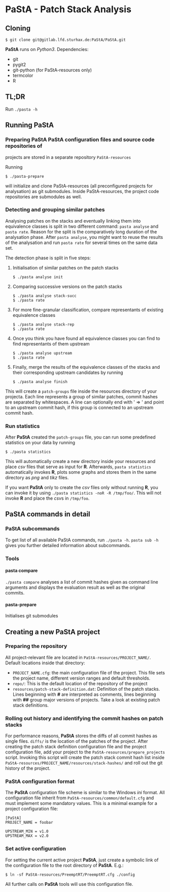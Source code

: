 PaStA - Patch Stack Analysis
============================

Cloning
-------
```
$ git clone git@gitlab.lfd.sturhax.de:PaStA/PaStA.git
```

**PaStA** runs on *Python3*.
Dependencies:
- git
- pygit2
- git-python (for PaStA-resources only)
- termcolor
- R

TL;DR
-----

Run `./pasta -h`

Running PaStA
-------------

### Preparing PaStA PaStA configuration files and source code repositories of
projects are stored in a separate repository `PaStA-resources`

Running
```
$ ./pasta-prepare
```
will initialize and clone PaStA-resources (all preconfigured projects for
analysation) as git submodules. Inside PaStA-resources, the project code
repositories are submodules as well.

### Detecting and grouping similar patches
Analysing patches on the stacks and eventually linking them into equivalence
classes is split in two different command: `pasta analyse` and `pasta rate`.
Reason for the split is the comparatively long duration of the analysation
phase. After `pasta analyse`, you might want to reuse the results of the
analysation and run `pasta rate` for several times on the same data set.

The detection phase is split in five steps:
1. Initialisation of similar patches on the patch stacks
   ```
   $ ./pasta analyse init
   ```
2. Comparing successive versions on the patch stacks
   ```
   $ ./pasta analyse stack-succ
   $ ./pasta rate
   ```
3. For more fine-granular classification, compare representants of existing
   equivalence classes
   ```
   $ ./pasta analyse stack-rep
   $ ./pasta rate
   ```
4. Once you think you have found all equivalence classes you can find to find
   representants of them upstream
   ```
   $ ./pasta analyse upstream
   $ ./pasta rate
   ```
5. Finally, merge the results of the equivalence classes of the stacks and their
   corresponding upstream candidates by running
   ```
   $ ./pasta analyse finish
   ```

This will create a `patch-groups` file inside the resources directory of your
projecta. Each line represents a group of similar patches, commit hashes are
separated by whitespaces. A line can optionally end with ' => ' and point to an
upstream commit hash, if this group is connected to an upstream commit hash.

### Run statistics
After **PaStA** created the `patch-groups` file, you can run some predefined
statistics on your data by running

```
$ ./pasta statistics
```

This will automatically create a new directory inside your resources and place
*csv* files that serve as input for **R**.  Afterwards, `pasta statistics`
automatically invokes **R**, plots some graphs and stores them in the same
directory as *png* and *tikz* files.

If you want **PaStA** only to create the *csv* files only without running
**R**, you can invoke it by using `./pasta statistics -noR -R /tmp/foo/`. This
will not invoke **R** and place the *csv*s in `/tmp/foo`.

PaStA commands in detail
------------------------
### PaStA subcommands
To get list of all available PaStA commands, run `./pasta -h`. `pasta sub -h`
gives you further detailed information about subcommands.

### Tools
#### pasta compare
`./pasta compare` analyses a list of commit hashes given as command line
arguments and displays the evaluation result as well as the original commits.

#### pasta-prepare
Initialises git submodules

Creating a new PaStA project
----------------------------
### Preparing the repository
All project-relevant file are located in `PaStA-resources/PROJECT_NAME/`.
Default locations inside that directory:
- `PROJECT_NAME.cfg`: the main configuration file of the project. This file sets
  the project name, different version ranges and default thresholds.
- `repo/`: This is the default location of the repository of the project
- `resources/patch-stack-definition.dat`: Definition of the patch stacks.
  Lines beginning with **#** are interpreted as comments, lines beginning with
  **##** group major versions of projects. Take a look at existing patch stack
  definitions.

### Rolling out history and identifying the commit hashes on patch stacks
For performance reasons, **PaStA** stores the diffs of all commit hashes as
single files. `diffs/` is the location of the patches of the project. After
creating the patch stack definition configuration file and the project
configuration file, add your project to the `PaStA-resources/prepare_projects`
script. Invoking this script will create the patch stack commit hash list inside
`PaStA-resources/PROJECT_NAME/resources/stack-hashes/` and roll out the git
history of the project.

### PaStA configuration format
The **PaStA** configuration file scheme is similar to the Windows *ini* format.
All configuration file inherit from `PaStA-resources/common/default.cfg` and
must implement some mandatory values. This is a minimal example for a project
configuration file:
```
[PaStA]
PROJECT_NAME = foobar

UPSTREAM_MIN = v1.0
UPSTREAM_MAX = v2.0
```

### Set active configuration
For setting the current active project **PaStA**, just create a symbolic link of
the configuration file to the root directory of **PaStA**. E.g.:
```
$ ln -sf PaStA-resources/PreemptRT/PreemptRT.cfg ./config
```

All further calls on **PaStA** tools will use this configuration file.
